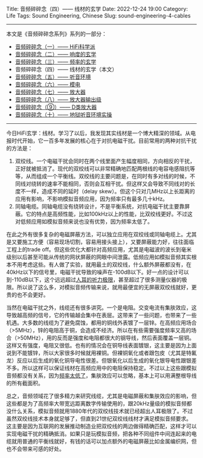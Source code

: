 Title: 音频碎碎念（四）—— 线材的玄学
Date: 2022-12-24 19:00
Category: Life
Tags: Sound Engineering, Chinese
Slug: sound-engineering-4-cables


---

本文是《音频碎碎念系列》系列的一部分：

* [音频碎碎念（一）—— HiFi科学派](/sound-engineering-1-scientific-hifi.html)
* [音频碎碎念（二）—— 响度的玄学](/sound-engineering-2-loudness.html)
* [音频碎碎念（三）—— 频率的玄学](/sound-engineering-3-frequency.html)
* 音频碎碎念（四）—— 线材的玄学（本文）
* [音频碎碎念（五）—— 听音环境](/sound-engineering-5-environment.html)
* [音频碎碎念（六）—— 模电](/sound-engineering-6-analog-circuits.html)
* [音频碎碎念（七）—— 放大器](/sound-engineering-7-amplifiers.html)
* [音频碎碎念（八）—— 放大器输出级](/sound-engineering-8-amp-output-stage.html)
* [音频碎碎念（⑨）—— D类放大器](/sound-engineering-9-class-d-amp.html)
* [音频碎碎念（十）—— 地狱听音环境实操](/sound-engineering-10-real-example.html)

---

今日HiFi玄学：线材。学习了以后，我发现其实线材是一个博大精深的领域。从电报时代开始，它一百多年发展的核心在于对抗电磁干扰。目前常用的两种对抗干扰的方法是：

1. 双绞线。一个电磁干扰会同时在两个线里面产生幅度相同，方向相反的干扰，正好就被抵消了。现代的双绞线可以非常精确地匹配两根线的电容电感阻抗等等，从而组成一个平衡线。双绞线的主要问题是，在同时有多对线的时候，不同线对绕转的速率不能相同，否则会互相干扰。但这样又会导致不同线对的长度不一样，造成不同的延时（delay skew）。但这个只对几MHz以上长距离的应用有影响，不影响模拟音频应用，因为频率只有最多几十kHz。
2. 同轴电缆。同轴电缆没有绕转设计，不是平衡系统，对抗电磁干扰主要靠屏蔽。它的特点是高频性能，比如100kHz以上的性能，比双绞线更好。不过这对低频应用如模拟音频来说也没有优势，因为频率太低了。

在此之外有很多复杂的电磁屏蔽方法，可以独立应用在双绞线或同轴电缆上。尤其是又要施工方便（容易现场切割，容易用接头接上），又要屏蔽能力好，往往面临工程上的trade off。但这些优化大都针对高频应用，尤其是电磁波的波长到毫米级别以后甚至可能从传统的网状屏蔽的网眼中间泄露。低频应用如模拟音频其实根本不用考虑这些。有人做了实验，就用最土的双绞线，什么额外屏蔽都没有，在40kHz以下的信号里，电磁干扰导致的噪声在-100dB以下。好一点的设计可以到-110dB以下，这个远远超过[人耳的听力极限](/sound-engineering-2-loudness.html)，甚至超过了很多测量仪器的极限。所以说了这么多，对模拟音频传输来说，就用最便宜的无屏蔽双绞线就好，更贵的也不会更好。

当然在电磁干扰之外，线缆还有很多讲究。一个是电阻。交变电流有集肤效应，这导致越高频的信号，它的传输越会集中在表层。这带来了一些问题，也带来了一些机遇。大多数的线缆为了避免腐蚀，都用的铜线外表镀了一层锌。在高频应用场合（>5MHz），锌的电阻高于铜，会造成不经济。所以在有些需要强度频率又高的场合（>50MHz），用的反而是强度和电阻都很大的钢导线，然后表面覆盖一层铜。这样又有强度，电阻又很低。也有的情况会在铜导线表面镀银，这主要是因为上面说到不能镀锌，所以大家很多时候就用裸铜。但裸铜氧化或者跟包皮（尤其是特氟龙）反应以后生成的氧化铜导电性很差。但银氧化以后生成的氧化银导电性跟银差不多。所以这样可以保证线材在高频应用中的电阻保持稳定。不过以上这些跟模拟音频都没有关系，因为[频率太低了](/sound-engineering-3-frequency.html)，集肤效应可以忽略，基本上可以用满整根导线的所有截面积。

总之，音频领域花了很多精力来研究线缆，尤其是电磁屏蔽和集肤效应的影响，但这些都是为了高频率大带宽远距离数字传输使用的，跟20kHz量级的模拟音频都没什么关系，模拟音频就用1880年代的双绞线技术就已经超出人耳极限了。不过虽然双绞线技术本身就足够了，但直到21世纪双绞线线材才满足模拟音频要求。这主要是因为互联网的发展推动制造业把双绞线的两边做得精确匹配，这样才可以实现电磁干扰的精确抵消。如果只是玩模拟音频，把各种不同组件中间连起来的电缆就用普通的平衡线就好，有钱的话可以加点额外的电磁屏蔽比如金属编织网，但也不会带来可感的好处。
